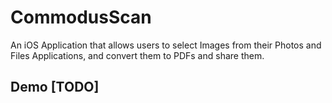 # CommodusScan
An iOS Application that allows users to select Images from their Photos and Files Applications, and convert them to PDFs and share them.

## Demo [TODO]
